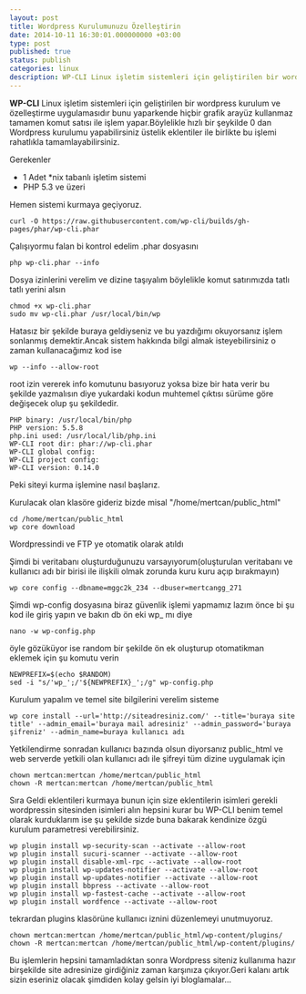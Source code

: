 ```yaml
---
layout: post
title: Wordpress Kurulumunuzu Özelleştirin
date: 2014-10-11 16:30:01.000000000 +03:00
type: post
published: true
status: publish
categories: linux
description: WP-CLI Linux işletim sistemleri için geliştirilen bir wordpress kurulum ve özelleştirme uygulamasıdır bunu yaparkende hiçbir grafik arayüz kullanmaz
---
```

**WP-CLI** Linux işletim sistemleri için geliştirilen bir wordpress kurulum ve özelleştirme uygulamasıdır bunu yaparkende hiçbir grafik arayüz kullanmaz tamamen komut satısı ile işlem yapar.Böylelikle hızlı bir şeykilde 0 dan Wordpress kurulumu yapabilirsiniz üstelik eklentiler ile birlikte bu işlemi rahatlıkla tamamlayabilirsiniz.

Gerekenler

- 1 Adet \*nix tabanlı işletim sistemi
- PHP 5.3 ve üzeri

Hemen sistemi kurmaya geçiyoruz.

    curl -O https://raw.githubusercontent.com/wp-cli/builds/gh-pages/phar/wp-cli.phar

Çalışıyormu falan bi kontrol edelim .phar dosyasını

    php wp-cli.phar --info

Dosya izinlerini verelim ve dizine taşıyalım böylelikle komut satırımızda tatlı tatlı yerini alsın

    chmod +x wp-cli.phar
    sudo mv wp-cli.phar /usr/local/bin/wp

Hatasız bir şekilde buraya geldiyseniz ve bu yazdığımı okuyorsanız işlem sonlanmış demektir.Ancak sistem hakkında bilgi almak isteyebilirsiniz o zaman kullanacağımız kod ise

    wp --info --allow-root

root izin vererek info komutunu basıyoruz yoksa bize bir hata verir bu şekilde yazmalısın diye yukardaki kodun muhtemel çıktısı sürüme göre değişecek olup şu şekildedir.

    PHP binary: /usr/local/bin/php
    PHP version: 5.5.8
    php.ini used: /usr/local/lib/php.ini
    WP-CLI root dir: phar://wp-cli.phar
    WP-CLI global config:
    WP-CLI project config:
    WP-CLI version: 0.14.0

Peki siteyi kurma işlemine nasıl başlarız.

Kurulacak olan klasöre gideriz bizde misal "/home/mertcan/public\_html"

    cd /home/mertcan/public_html
    wp core download

Wordpressindi ve FTP ye otomatik olarak atıldı

Şimdi bi veritabanı oluşturduğunuzu varsayıyorum(oluşturulan veritabanı ve kullanıcı adı bir birisi ile ilişkili olmak zorunda kuru kuru açıp bırakmayın)

    wp core config --dbname=mggc2k_234 --dbuser=mertcangg_271

Şimdi wp-config dosyasına biraz güvenlik işlemi yapmamız lazım önce bi şu kod ile giriş yapın ve bakın db ön eki wp\_ mı diye

    nano -w wp-config.php

öyle gözüküyor ise random bir şekilde ön ek oluşturup otomatikman eklemek için şu komutu verin

    NEWPREFIX=$(echo $RANDOM)
    sed -i "s/'wp_';/'${NEWPREFIX}_';/g" wp-config.php

Kurulum yapalım ve temel site bilgilerini verelim sisteme

    wp core install --url='http://siteadresiniz.com/' --title='buraya site title' --admin_email='buraya mail adresiniz' --admin_password='buraya şifreniz' --admin_name=buraya kullanıcı adı

Yetkilendirme sonradan kullanıcı bazında olsun diyorsanız public\_html ve web serverde yetkili olan kullanıcı adı ile şifreyi tüm dizine uygulamak için

    chown mertcan:mertcan /home/mertcan/public_html
    chown -R mertcan:mertcan /home/mertcan/public_html

Sıra Geldi eklentileri kurmaya bunun için size eklentilerin isimleri gerekli wordpressin sitesinden isimleri alın hepsini kurar bu WP-CLI benim temel olarak kurduklarım ise şu şekilde sizde buna bakarak kendinize özgü kurulum parametresi verebilirsiniz.

    wp plugin install wp-security-scan --activate --allow-root
    wp plugin install sucuri-scanner --activate --allow-root
    wp plugin install disable-xml-rpc --activate --allow-root
    wp plugin install wp-updates-notifier --activate --allow-root
    wp plugin install wp-updates-notifier --activate --allow-root
    wp plugin install bbpress --activate --allow-root
    wp plugin install wp-fastest-cache --activate --allow-root
    wp plugin install wordfence --activate --allow-root

tekrardan plugins klasörüne kullanıcı iznini düzenlemeyi unutmuyoruz.

    chown mertcan:mertcan /home/mertcan/public_html/wp-content/plugins/
    chown -R mertcan:mertcan /home/mertcan/public_html/wp-content/plugins/

Bu işlemlerin hepsini tamamladıktan sonra Wordpress siteniz kullanıma hazır birşekilde site adresinize girdiğiniz zaman karşınıza çıkıyor.Geri kalanı artık sizin eseriniz olacak şimdiden kolay gelsin iyi bloglamalar...
